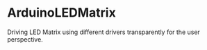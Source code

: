 ArduinoLEDMatrix
================

Driving LED Matrix using different drivers transparently for the user perspective.
